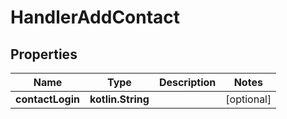 
# HandlerAddContact

## Properties
| Name | Type | Description | Notes |
| ------------ | ------------- | ------------- | ------------- |
| **contactLogin** | **kotlin.String** |  |  [optional] |



